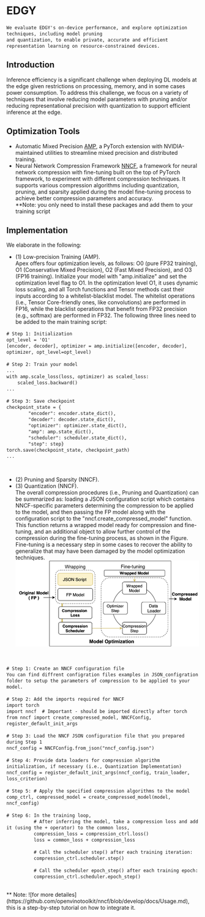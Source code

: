 
# EDGY
```
We evaluate EDGY's on-device performance, and explore optimization techniques, including model pruning 
and quantization, to enable private, accurate and efficient representation learning on resource-constrained devices.
```
## Introduction
Inference efficiency is a significant challenge when deploying DL models at the edge given restrictions on processing, memory, and in some cases power consumption. To address this challenge, we focus on a variety of techniques that involve reducing model parameters with pruning and/or reducing representational precision with quantization to support efficient inference at the edge. 

## Optimization Tools
* Automatic Mixed Precision [AMP](https://nvidia.github.io/apex/amp.html), a PyTorch extension with NVIDIA-maintained utilities to streamline mixed precision and distributed training. 
* Neural Network Compression Framework [NNCF](https://github.com/openvinotoolkit/nncf), a framework for neural network compression with fine-tuning built on the top of PyTorch framework, to experiment with different compression techniques. It supports various compression algorithms including quantization, pruning, and sparsity applied during the model fine-tuning process to achieve better compression parameters and accuracy. <br />
**Note: you only need to install these packages and add them to your training script

## Implementation
We elaborate in the following:
* (1) Low-precision Training (AMP).<br />
Apex offers four optimization levels, as follows: O0 (pure FP32 training), O1 (Conservative Mixed Precision), O2 (Fast Mixed Precision), and O3 (FP16 training). Initialize your model with "amp.initialize" and set the optimization level flag to O1. In the optimization level O1, it uses dynamic loss scaling, and all Torch functions and Tensor methods cast their inputs according to a whitelist-blacklist model. The whitelist operations (i.e., Tensor Core-friendly ones, like convolutions) are performed in FP16, while the blacklist operations that benefit from FP32 precision (e.g., softmax) are performed in FP32. The following three lines need to be added to the main training script:

```
# Step 1: Initialization
opt_level = 'O1'
[encoder, decoder], optimizer = amp.initialize([encoder, decoder], optimizer, opt_level=opt_level)

# Step 2: Train your model
...
with amp.scale_loss(loss, optimizer) as scaled_loss:
    scaled_loss.backward()
...

# Step 3: Save checkpoint
checkpoint_state = {
        "encoder": encoder.state_dict(),
        "decoder": decoder.state_dict(),
        "optimizer": optimizer.state_dict(),
        "amp": amp.state_dict(),
        "scheduler": scheduler.state_dict(),
        "step": step}
torch.save(checkpoint_state, checkpoint_path)
...
```
<br />

* (2) Pruning and Sparsity (NNCF).<br />
* (3) Quantization (NNCF).<br />
The overall compression procedures (i.e., Pruning and Quantization) can be summarized as: loading a JSON configuration script which contains NNCF-specific parameters determining the compression to be applied to the model, and then passing the FP model along with the configuration script to the "nncf.create\_compressed\_model" function. This function returns a wrapped model ready for compression and fine-tuning, and an additional object to allow further control of the compression during the fine-tuning process, as shown in the Figure. Fine-tuning is a necessary step in some cases to recover the ability to generalize that may have been damaged by the model optimization techniques. 
![GitHub Logo](/images/ModelOptimization_Pipeline.png)
<br />

```
# Step 1: Create an NNCF configuration file
You can find diffrent configration files examples in JSON_configration folder to setup the parameters of compression to be applied to your model.

# Step 2: Add the imports required for NNCF
import torch
import nncf  # Important - should be imported directly after torch
from nncf import create_compressed_model, NNCFConfig, register_default_init_args

# Step 3: Load the NNCF JSON configuration file that you prepared during Step 1
nncf_config = NNCFConfig.from_json("nncf_config.json")  

# Step 4: Provide data loaders for compression algorithm initialization, if necessary (i.e., Quantization Implementation)
nncf_config = register_default_init_args(nncf_config, train_loader, loss_criterion)

# Step 5: # Apply the specified compression algorithms to the model
comp_ctrl, compressed_model = create_compressed_model(model, nncf_config)

# Step 6: In the training loop, 
          # After inferring the model, take a compression loss and add it (using the + operator) to the common loss, 
          compression_loss = compression_ctrl.loss()
          loss = common_loss + compression_loss
          
          # Call the scheduler step() after each training iteration:
          compression_ctrl.scheduler.step()
          
          # Call the scheduler epoch_step() after each training epoch:
          compression_ctrl.scheduler.epoch_step()
```
<br />
** Note: ![for more detailes](https://github.com/openvinotoolkit/nncf/blob/develop/docs/Usage.md), this is a step-by-step tutorial on how to integrate it.
